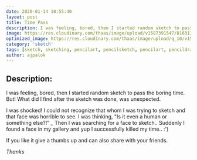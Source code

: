 ```yaml
---
date: 2020-01-14 10:55:40
layout: post
title: Time Pass
description: I was feeling, bored, then I started random sketch to pass the time. But! What did I find after the sketch was done, was unexpected. Read more to know what happened next.
image: https://res.cloudinary.com/thaas/image/upload/v1587391547/81631373_823603301395977_5417976724212154368_o.jpg_quxcws.jpg
optimized_image: https://res.cloudinary.com/thaas/image/upload/q_10/v1587391547/81631373_823603301395977_5417976724212154368_o.jpg_quxcws.jpg
category: 'sketch'
tags: [sketch, sketching, pencilart, pencilsketch, pencilart, pencildrawing, blackandwhite, timepass, 2haas]
author: ajpalok
---
```


## Description:

I was feeling, bored, then I started random sketch to pass the boring time. But! What did I find after the sketch was done, was unexpected.  
  
I was shocked! I could not recognize that whom I was trying to sketch and that face was horrible to see. I was thinking, "Is it even a human or something else?!" *_*   Then I was searching for a face to sketch.. Suddenly I found a face in my gallery and yup I successfully killed my time.. :')  
 
  
If you like it give a thumbs up and can also share with your friends.
  
*Thanks*
